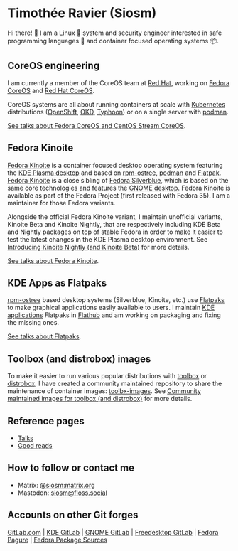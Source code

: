 # Timothée Ravier (Siosm)

Hi there! 👋 I am a Linux 🐧 system and security engineer interested in safe
programming languages 🦀 and container focused operating systems 📦.

## CoreOS engineering

I am currently a member of the CoreOS team at [Red Hat], working on [Fedora
CoreOS] and [Red Hat CoreOS].

CoreOS systems are all about running containers at scale with [Kubernetes]
distributions ([OpenShift], [OKD], [Typhoon]) or on a single server with
[podman].

[See talks about Fedora CoreOS and CentOS Stream CoreOS](talks.md#fedora-coreos-and-centos-stream-coreos).

## Fedora Kinoite

[Fedora Kinoite] is a container focused desktop operating system featuring the
[KDE Plasma desktop] and based on [rpm-ostree], [podman] and [Flatpak]. [Fedora
Kinoite] is a close sibling of [Fedora Silverblue], which is based on the same
core technologies and features the [GNOME desktop]. Fedora Kinoite is available
as part of the Fedora Project (first released with Fedora 35). I am a
maintainer for those Fedora variants.

Alongside the official Fedora Kinoite variant, I maintain unofficial variants,
Kinoite Beta and Kinoite Nightly, that are respectively including KDE Beta and
Nightly packages on top of stable Fedora in order to make it easier to test the
latest changes in the KDE Plasma desktop environment. See [Introducing Kinoite
Nightly (and Kinoite Beta)][KinoiteNightly] for more details.

[See talks about Fedora Kinoite](talks.md#fedora-kinoite-and-flatpaks).

## KDE Apps as Flatpaks

[rpm-ostree] based desktop systems (Silverblue, Kinoite, etc.) use
[Flatpaks][Flatpak] to make graphical applications easily available to users. I
maintain [KDE applications] Flatpaks in [Flathub] and am working on packaging
and fixing the missing ones.

[See talks about Flatpaks](talks.md#fedora-kinoite-and-flatpaks).

## Toolbox (and distrobox) images

To make it easier to run various popular distributions with [toolbox] or
[distrobox], I have created a community maintained repository to share the
maintenance of container images:
[toolbx-images](https://github.com/toolbx-images/images). See [Community
maintained images for toolbox (and
distrobox)](https://tim.siosm.fr/blog/2022/12/05/toolbx-community-images/) for
more details.

## Reference pages

- [Talks](talks.md)
- [Good reads](goodreads.md)

## How to follow or contact me

- Matrix: [@siosm:matrix.org](https://matrix.to/#/@siosm:matrix.org)
- Mastodon: [siosm@floss.social](https://floss.social/@siosm)

## Accounts on other Git forges

[GitLab.com](https://gitlab.com/Siosm) |
[KDE GitLab](https://invent.kde.org/ravier) |
[GNOME GitLab](https://gitlab.gnome.org/travier) |
[Freedesktop GitLab](https://gitlab.freedesktop.org/travier) |
[Fedora Pagure](https://pagure.io/user/siosm) |
[Fedora Package Sources](https://src.fedoraproject.org/user/siosm)

[Red Hat]: https://www.redhat.com
[Fedora CoreOS]: https://getfedora.org/en/coreos
[Red Hat CoreOS]: https://docs.openshift.com/container-platform/4.9/architecture/architecture-rhcos.html
[Kubernetes]: https://kubernetes.io
[OpenShift]: https://www.openshift.com
[OKD]: https://www.okd.io
[Typhoon]: https://typhoon.psdn.io
[podman]: https://podman.io
[Fedora Kinoite]: https://kinoite.fedoraproject.org/
[KinoiteNightly]: https://tim.siosm.fr/blog/2023/01/20/introducing-kinoite-nightly-beta/
[KDE Plasma desktop]: https://kde.org
[rpm-ostree]: https://coreos.github.io/rpm-ostree/
[Flatpak]: https://flatpak.org
[Fedora Silverblue]: https://silverblue.fedoraproject.org
[GNOME desktop]: https://www.gnome.org
[KDE Applications]: https://kde.org/applications
[Flathub]: https://flathub.org/home
[toolbox]: https://github.com/coreos/toolbox
[distrobox]: https://github.com/89luca89/distrobox
